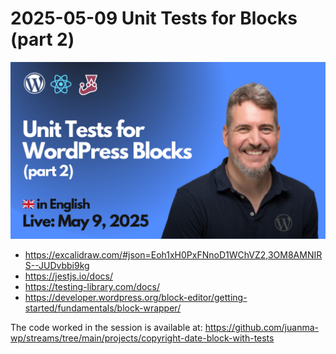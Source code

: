 # 2025-05-09 Unit Tests for Blocks (part 2)

[![](./thumbnail.png)](https://www.youtube.com/watch?v=vDL8zDRaSiY)

- https://excalidraw.com/#json=Eoh1xH0PxFNnoD1WChVZ2,3OM8AMNIRS--JUDvbbi9kg
- https://jestjs.io/docs/
- https://testing-library.com/docs/
- https://developer.wordpress.org/block-editor/getting-started/fundamentals/block-wrapper/

The code worked in the session is available at:
https://github.com/juanma-wp/streams/tree/main/projects/copyright-date-block-with-tests
